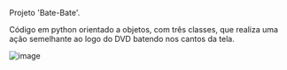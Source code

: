 Projeto 'Bate-Bate'.

Código em python orientado a objetos, com três classes, que realiza uma ação semelhante ao logo do DVD batendo nos cantos da tela. 

![image](https://github.com/MatheusChiapetti/CG/assets/110207330/5647675b-2946-48da-a2a5-8f1f2081c57d)
